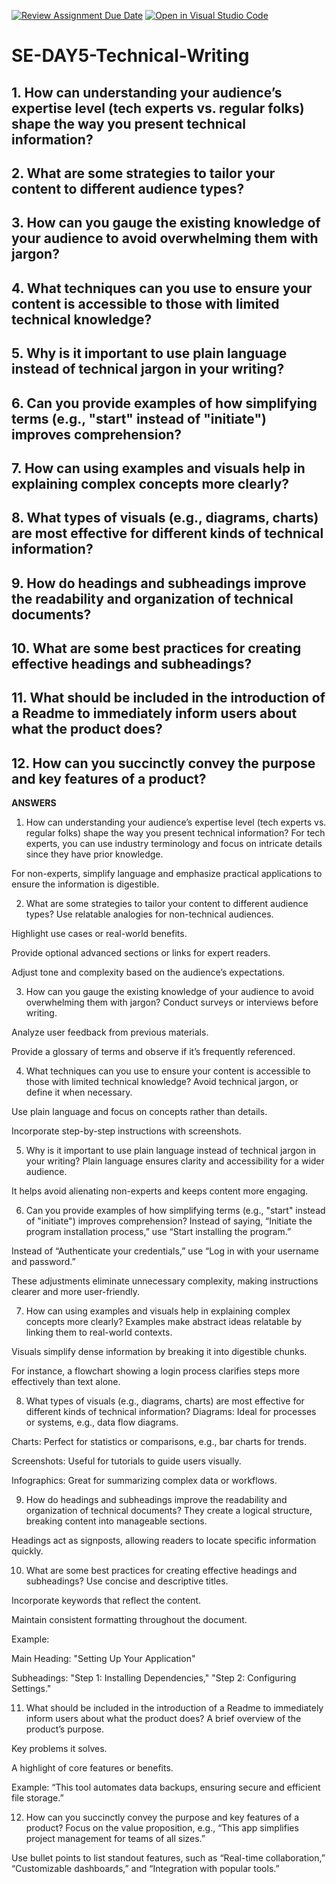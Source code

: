 [![Review Assignment Due Date](https://classroom.github.com/assets/deadline-readme-button-22041afd0340ce965d47ae6ef1cefeee28c7c493a6346c4f15d667ab976d596c.svg)](https://classroom.github.com/a/zsAR-pyY)
[![Open in Visual Studio Code](https://classroom.github.com/assets/open-in-vscode-2e0aaae1b6195c2367325f4f02e2d04e9abb55f0b24a779b69b11b9e10269abc.svg)](https://classroom.github.com/online_ide?assignment_repo_id=18933096&assignment_repo_type=AssignmentRepo)
# SE-DAY5-Technical-Writing
## 1. How can understanding your audience’s expertise level (tech experts vs. regular folks) shape the way you present technical information?
## 2. What are some strategies to tailor your content to different audience types?
## 3. How can you gauge the existing knowledge of your audience to avoid overwhelming them with jargon?
## 4. What techniques can you use to ensure your content is accessible to those with limited technical knowledge?
## 5. Why is it important to use plain language instead of technical jargon in your writing?
## 6. Can you provide examples of how simplifying terms (e.g., "start" instead of "initiate") improves comprehension?
## 7. How can using examples and visuals help in explaining complex concepts more clearly?
## 8. What types of visuals (e.g., diagrams, charts) are most effective for different kinds of technical information?
## 9. How do headings and subheadings improve the readability and organization of technical documents?
## 10. What are some best practices for creating effective headings and subheadings?
## 11. What should be included in the introduction of a Readme to immediately inform users about what the product does?
## 12. How can you succinctly convey the purpose and key features of a product?


**ANSWERS**
1. How can understanding your audience’s expertise level (tech experts vs. regular folks) shape the way you present technical information?
For tech experts, you can use industry terminology and focus on intricate details since they have prior knowledge.

For non-experts, simplify language and emphasize practical applications to ensure the information is digestible.

2. What are some strategies to tailor your content to different audience types?
Use relatable analogies for non-technical audiences.

Highlight use cases or real-world benefits.

Provide optional advanced sections or links for expert readers.

Adjust tone and complexity based on the audience’s expectations.

3. How can you gauge the existing knowledge of your audience to avoid overwhelming them with jargon?
Conduct surveys or interviews before writing.

Analyze user feedback from previous materials.

Provide a glossary of terms and observe if it’s frequently referenced.

4. What techniques can you use to ensure your content is accessible to those with limited technical knowledge?
Avoid technical jargon, or define it when necessary.

Use plain language and focus on concepts rather than details.

Incorporate step-by-step instructions with screenshots.

5. Why is it important to use plain language instead of technical jargon in your writing?
Plain language ensures clarity and accessibility for a wider audience.

It helps avoid alienating non-experts and keeps content more engaging.

6. Can you provide examples of how simplifying terms (e.g., "start" instead of "initiate") improves comprehension?
Instead of saying, “Initiate the program installation process,” use “Start installing the program.”

Instead of “Authenticate your credentials,” use “Log in with your username and password.”

These adjustments eliminate unnecessary complexity, making instructions clearer and more user-friendly.

7. How can using examples and visuals help in explaining complex concepts more clearly?
Examples make abstract ideas relatable by linking them to real-world contexts.

Visuals simplify dense information by breaking it into digestible chunks.

For instance, a flowchart showing a login process clarifies steps more effectively than text alone.

8. What types of visuals (e.g., diagrams, charts) are most effective for different kinds of technical information?
Diagrams: Ideal for processes or systems, e.g., data flow diagrams.

Charts: Perfect for statistics or comparisons, e.g., bar charts for trends.

Screenshots: Useful for tutorials to guide users visually.

Infographics: Great for summarizing complex data or workflows.

9. How do headings and subheadings improve the readability and organization of technical documents?
They create a logical structure, breaking content into manageable sections.

Headings act as signposts, allowing readers to locate specific information quickly.

10. What are some best practices for creating effective headings and subheadings?
Use concise and descriptive titles.

Incorporate keywords that reflect the content.

Maintain consistent formatting throughout the document.

Example:

Main Heading: "Setting Up Your Application"

Subheadings: "Step 1: Installing Dependencies," "Step 2: Configuring Settings."

11. What should be included in the introduction of a Readme to immediately inform users about what the product does?
A brief overview of the product’s purpose.

Key problems it solves.

A highlight of core features or benefits.

Example: “This tool automates data backups, ensuring secure and efficient file storage.”

12. How can you succinctly convey the purpose and key features of a product?
Focus on the value proposition, e.g., “This app simplifies project management for teams of all sizes.”

Use bullet points to list standout features, such as “Real-time collaboration,” “Customizable dashboards,” and “Integration with popular tools.”
